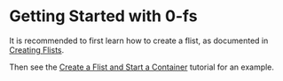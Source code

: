 # Getting Started with 0-fs

It is recommended to first learn how to create a flist, as documented in [Creating Flists](../flists/creating.md).

Then see the [Create a Flist and Start a Container](https://github.com/zero-os/home/blob/master/docs/tutorials/Create_a_Flist_and_Start_a_Container.md) tutorial for an example.
